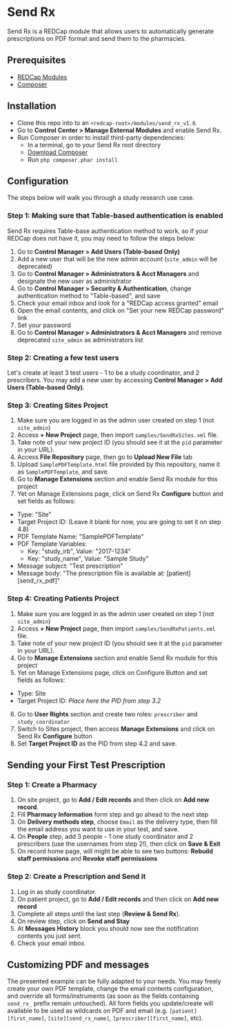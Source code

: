 # Send Rx

Send Rx is a REDCap module that allows users to automatically generate prescriptions on PDF format and send them to the pharmacies.


## Prerequisites
- [REDCap Modules](https://github.com/vanderbilt/redcap-external-modules)
- [Composer](https://getcomposer.org/)


## Installation
- Clone this repo into to an `<redcap-root>/modules/send_rx_v1.0`.
- Go to **Control Center > Manage External Modules** and enable Send Rx.
- Run Composer in order to install third-party dependencies:
  - In a terminal, go to your Send Rx root directory
  - [Download Composer](https://getcomposer.org/download/)
  - Run `php composer.phar install`

## Configuration
The steps below will walk you through a study research use case.

### Step 1: Making sure that Table-based authentication is enabled
Send Rx requires Table-base authentication method to work, so if your REDCap does not have it, you may need to follow the steps below:
1. Go to **Control Manager > Add Users (Table-based Only)**
2. Add a new user that will be the new admin account (`site_admin` will be deprecated)
3. Go to **Control Manager > Administrators & Acct Managers** and designate the new user as administrator
4. Go to **Control Manager > Security & Authentication**, change authentication method to "Table-based", and save
5. Check your email inbox and look for a "REDCap access granted" email
6. Open the email contents, and click on "Set your new REDCap password" link
7. Set your password
8. Go to **Control Manager > Administrators & Acct Managers** and remove deprecated `site_admin` as administrators list


### Step 2: Creating a few test users
Let's create at least 3 test users - 1 to be a study coordinator, and 2 prescribers. You may add a new user by accessing **Control Manager > Add Users (Table-based Only)**.


### Step 3: Creating Sites Project
1. Make sure you are logged in as the admin user created on step 1 (not `site_admin`)
2. Access **+ New Project** page, then import `samples/SendRxSites.xml` file.
3. Take note of your new project ID (you should see it at the `pid` parameter in your URL).
4. Access **File Repository** page, then go to **Upload New File** tab
5. Upload `SamplePDFTemplate.html` file provided by this repository, name it as `SamplePDFTemplate`, and save.
6. Go to **Manage Extensions** section and enable Send Rx module for this project
7. Yet on Manage Extensions page, click on Send Rx **Configure** button and set fields as follows:
- Type: "Site"
- Target Project ID: (Leave it blank for now, you are going to set it on step 4.8)
- PDF Template Name: "SamplePDFTemplate"
- PDF Template Variables:
  - Key: "study_irb", Value: "2017-1234"
  - Key: "study_name", Value: "Sample Study"
- Message subject: "Test prescription"
- Message body: "The prescription file is available at: [patient][send_rx_pdf]"


### Step 4: Creating Patients Project
1. Make sure you are logged in as the admin user created on step 1 (not `site_admin`)
2. Access **+ New Project** page, then import `samples/SendRxPatients.xml` file.
3. Take note of your new project ID (you should see it at the `pid` parameter in your URL).
4. Go to **Manage Extensions** section and enable Send Rx module for this project
5. Yet on Manage Extensions page, click on Configure Button and set fields as follows:
- Type: Site
- Target Project ID: _Place here the PID from step 3.2_
6. Go to **User Rights** section and create two roles: `prescriber` and `study_coordinator`
7. Switch to Sites project, then access **Manage Extensions** and click on Send Rx **Configure** button
8. Set **Target Project ID** as the PID from step 4.2 and save.


## Sending your First Test Prescription

### Step 1: Create a Pharmacy
1. On site project, go to **Add / Edit records** and then click on **Add new record**.
2. Fill **Pharmacy Information** form step and go ahead to the next step
3. On **Delivery methods step**, choose `Email` as the delivery type, then fill the email address you want to use in your test, and save.
4. On **People** step, add 3 people - 1 one study coordinator and 2 prescribers (use the usernames from step 2!), then click on **Save & Exit**
5. On record home page, will might be able to see two buttons: **Rebuild staff permissions** and **Revoke staff permissions**

### Step 2: Create a Prescription and Send it
1. Log in as study coordinator.
2. On patient project, go to **Add / Edit records** and then click on **Add new record**
3. Complete all steps until the last step (**Review & Send Rx**).
5. On review step, click on **Send and Stay**
6. At **Messages History** block you should now see the notification contents you just sent.
7. Check your email inbox.


## Customizing PDF and messages

The presented example can be fully adapted to your needs. You may freely create your own PDF template, change the email contents configuration, and override all forms/instruments (as soon as the fields containing `send_rx_` prefix remain untouched). All form fields you update/create will available to be used as wildcards on PDF and email (e.g. `[patient][first_name]`, `[site][send_rx_name]`, `[prescriber][first_name]`, etc).
